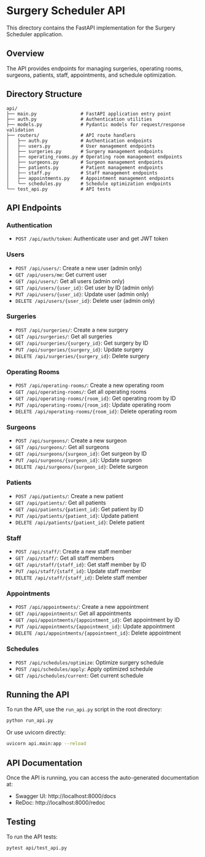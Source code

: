 # Surgery Scheduler API

This directory contains the FastAPI implementation for the Surgery Scheduler application.

## Overview

The API provides endpoints for managing surgeries, operating rooms, surgeons, patients, staff, appointments, and schedule optimization.

## Directory Structure

```
api/
├── main.py                # FastAPI application entry point
├── auth.py                # Authentication utilities
├── models.py              # Pydantic models for request/response validation
├── routers/               # API route handlers
│   ├── auth.py            # Authentication endpoints
│   ├── users.py           # User management endpoints
│   ├── surgeries.py       # Surgery management endpoints
│   ├── operating_rooms.py # Operating room management endpoints
│   ├── surgeons.py        # Surgeon management endpoints
│   ├── patients.py        # Patient management endpoints
│   ├── staff.py           # Staff management endpoints
│   ├── appointments.py    # Appointment management endpoints
│   └── schedules.py       # Schedule optimization endpoints
└── test_api.py            # API tests
```

## API Endpoints

### Authentication

- `POST /api/auth/token`: Authenticate user and get JWT token

### Users

- `POST /api/users/`: Create a new user (admin only)
- `GET /api/users/me`: Get current user
- `GET /api/users/`: Get all users (admin only)
- `GET /api/users/{user_id}`: Get user by ID (admin only)
- `PUT /api/users/{user_id}`: Update user (admin only)
- `DELETE /api/users/{user_id}`: Delete user (admin only)

### Surgeries

- `POST /api/surgeries/`: Create a new surgery
- `GET /api/surgeries/`: Get all surgeries
- `GET /api/surgeries/{surgery_id}`: Get surgery by ID
- `PUT /api/surgeries/{surgery_id}`: Update surgery
- `DELETE /api/surgeries/{surgery_id}`: Delete surgery

### Operating Rooms

- `POST /api/operating-rooms/`: Create a new operating room
- `GET /api/operating-rooms/`: Get all operating rooms
- `GET /api/operating-rooms/{room_id}`: Get operating room by ID
- `PUT /api/operating-rooms/{room_id}`: Update operating room
- `DELETE /api/operating-rooms/{room_id}`: Delete operating room

### Surgeons

- `POST /api/surgeons/`: Create a new surgeon
- `GET /api/surgeons/`: Get all surgeons
- `GET /api/surgeons/{surgeon_id}`: Get surgeon by ID
- `PUT /api/surgeons/{surgeon_id}`: Update surgeon
- `DELETE /api/surgeons/{surgeon_id}`: Delete surgeon

### Patients

- `POST /api/patients/`: Create a new patient
- `GET /api/patients/`: Get all patients
- `GET /api/patients/{patient_id}`: Get patient by ID
- `PUT /api/patients/{patient_id}`: Update patient
- `DELETE /api/patients/{patient_id}`: Delete patient

### Staff

- `POST /api/staff/`: Create a new staff member
- `GET /api/staff/`: Get all staff members
- `GET /api/staff/{staff_id}`: Get staff member by ID
- `PUT /api/staff/{staff_id}`: Update staff member
- `DELETE /api/staff/{staff_id}`: Delete staff member

### Appointments

- `POST /api/appointments/`: Create a new appointment
- `GET /api/appointments/`: Get all appointments
- `GET /api/appointments/{appointment_id}`: Get appointment by ID
- `PUT /api/appointments/{appointment_id}`: Update appointment
- `DELETE /api/appointments/{appointment_id}`: Delete appointment

### Schedules

- `POST /api/schedules/optimize`: Optimize surgery schedule
- `POST /api/schedules/apply`: Apply optimized schedule
- `GET /api/schedules/current`: Get current schedule

## Running the API

To run the API, use the `run_api.py` script in the root directory:

```bash
python run_api.py
```

Or use uvicorn directly:

```bash
uvicorn api.main:app --reload
```

## API Documentation

Once the API is running, you can access the auto-generated documentation at:

- Swagger UI: http://localhost:8000/docs
- ReDoc: http://localhost:8000/redoc

## Testing

To run the API tests:

```bash
pytest api/test_api.py
```
